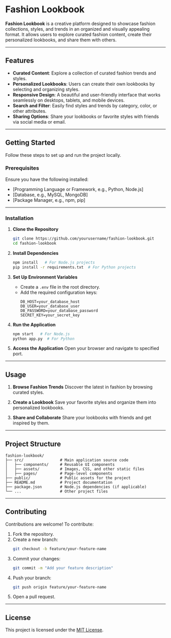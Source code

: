
# Fashion Lookbook

**Fashion Lookbook** is a creative platform designed to showcase fashion collections, styles, and trends in an organized and visually appealing format. It allows users to explore curated fashion content, create their personalized lookbooks, and share them with others.

---

## Features

- **Curated Content**: Explore a collection of curated fashion trends and styles.
- **Personalized Lookbooks**: Users can create their own lookbooks by selecting and organizing styles.
- **Responsive Design**: A beautiful and user-friendly interface that works seamlessly on desktops, tablets, and mobile devices.
- **Search and Filter**: Easily find styles and trends by category, color, or other attributes.
- **Sharing Options**: Share your lookbooks or favorite styles with friends via social media or email.

---

## Getting Started

Follow these steps to set up and run the project locally.

### Prerequisites

Ensure you have the following installed:

- [Programming Language or Framework, e.g., Python, Node.js]
- [Database, e.g., MySQL, MongoDB]
- [Package Manager, e.g., npm, pip]

---

### Installation

1. **Clone the Repository**
   ```bash
   git clone https://github.com/yourusername/fashion-lookbook.git
   cd fashion-lookbook
   ```

2. **Install Dependencies**
   ```bash
   npm install   # For Node.js projects
   pip install -r requirements.txt  # For Python projects
   ```

3. **Set Up Environment Variables**
   - Create a `.env` file in the root directory.
   - Add the required configuration keys:
     ```
     DB_HOST=your_database_host
     DB_USER=your_database_user
     DB_PASSWORD=your_database_password
     SECRET_KEY=your_secret_key
     ```

4. **Run the Application**
   ```bash
   npm start   # For Node.js
   python app.py  # For Python
   ```

5. **Access the Application**
   Open your browser and navigate to specified port.

---

## Usage

1. **Browse Fashion Trends**
   Discover the latest in fashion by browsing curated styles.

2. **Create a Lookbook**
   Save your favorite styles and organize them into personalized lookbooks.

3. **Share and Collaborate**
   Share your lookbooks with friends and get inspired by them.

---

## Project Structure

```
fashion-lookbook/
├── src/                # Main application source code
│   ├── components/     # Reusable UI components
│   ├── assets/         # Images, CSS, and other static files
│   ├── pages/          # Page-level components
├── public/             # Public assets for the project
├── README.md           # Project documentation
├── package.json        # Node.js dependencies (if applicable)
└── ...                 # Other project files
```

---

## Contributing

Contributions are welcome! To contribute:

1. Fork the repository.
2. Create a new branch:
   ```bash
   git checkout -b feature/your-feature-name
   ```
3. Commit your changes:
   ```bash
   git commit -m "Add your feature description"
   ```
4. Push your branch:
   ```bash
   git push origin feature/your-feature-name
   ```
5. Open a pull request.

---

## License

This project is licensed under the [MIT License](LICENSE).
